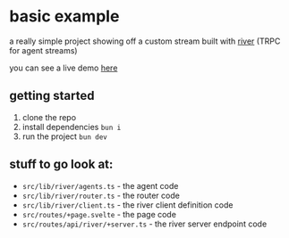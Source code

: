 # basic example

a really simple project showing off a custom stream built with [river](https://github.com/bmdavis419/river) (TRPC for agent streams)

you can see a live demo [here](https://river-example-basic-custom.vercel.app/)

## getting started

1. clone the repo
2. install dependencies `bun i`
3. run the project `bun dev`

## stuff to go look at:

- `src/lib/river/agents.ts` - the agent code
- `src/lib/river/router.ts` - the router code
- `src/lib/river/client.ts` - the river client definition code
- `src/routes/+page.svelte` - the page code
- `src/routes/api/river/+server.ts` - the river server endpoint code
